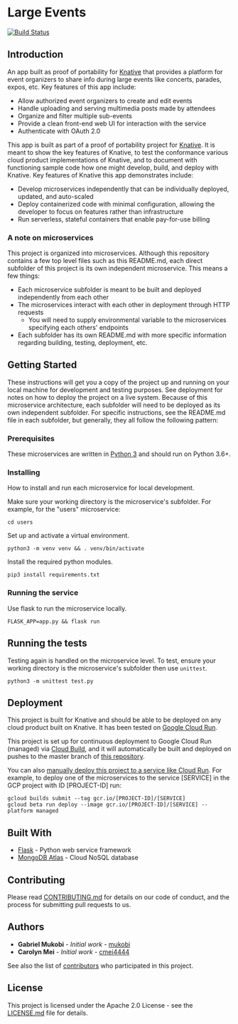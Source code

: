 # Large Events

[![Build Status](https://travis-ci.com/knative-portability/large-events.svg?branch=master)](https://travis-ci.com/knative-portability/large-events)

## Introduction

An app built as proof of portability for [Knative](https://knative.dev) that provides a platform for event organizers to share info during large events like concerts, parades, expos, etc. Key features of this app include:
* Allow authorized event organizers to create and edit events
* Handle uploading and serving multimedia posts made by attendees
* Organize and filter multiple sub-events
* Provide a clean front-end web UI for interaction with the service
* Authenticate with OAuth 2.0

This app is built as part of a proof of portability project for [Knative](https://knative.dev). It is meant to show the key features of Knative, to test the conformance various cloud product implementations of Knative, and to document with functioning sample code how one might develop, build, and deploy with Knative. Key features of Knative this app demonstrates include:
* Develop microservices independently that can be individually deployed, updated, and auto-scaled
* Deploy containerized code with minimal configuration, allowing the developer to focus on features rather than infrastructure
* Run serverless, stateful containers that enable pay-for-use billing

### A note on microservices
This project is organized into microservices. Although this repository contains a few top level files such as this README.md, each direct subfolder of this project is its own independent microservice. This means a few things: 
* Each microservice subfolder is meant to be built and deployed independently from each other
* The microservices interact with each other in deployment through HTTP requests
    * You will need to supply environmental variable to the microservices specifying each others' endpoints
* Each subfolder has its own README.md with more specific information regarding building, testing, deployment, etc.

## Getting Started

These instructions will get you a copy of the project up and running on your local machine for development and testing purposes. See deployment for notes on how to deploy the project on a live system. Because of this microservice architecture, each subfolder will need to be deployed as its own independent subfolder. For specific instructions, see the README.md file in each subfolder, but generally, they all follow the following pattern:

### Prerequisites

These microservices are written in [Python 3](https://www.python.org/) and should run on Python 3.6+.

### Installing

How to install and run each microservice for local development.

Make sure your working directory is the microservice's subfolder. For example, for the "users" microservice:

```
cd users
```

Set up and activate a virtual environment.

```
python3 -m venv venv && . venv/bin/activate
```

Install the required python modules.

```
pip3 install requirements.txt
```

### Running the service

Use flask to run the microservice locally.

```
FLASK_APP=app.py && flask run
```

## Running the tests

Testing again is handled on the microservice level. To test, ensure your working directory is the microservice's subfolder then use `unittest`.

```
python3 -m unittest test.py
```

## Deployment

This project is built for Knative and should be able to be deployed on any cloud product built on Knative. It has been tested on [Google Cloud Run](https://cloud.google.com/run/).

This project is set up for continuous deployment to Google Cloud Run (managed) via [Cloud Build](https://cloud.google.com/run/docs/continuous-deployment), and it will automatically be built and deployed on pushes to the master branch of [this repository](https://github.com/knative-portability/large-events).

You can also [manually deploy this project to a service like Cloud Run](https://cloud.google.com/run/docs/quickstarts/build-and-deploy). For example, to deploy one of the microservices to the service [SERVICE] in the GCP project with ID [PROJECT-ID] run:

```
gcloud builds submit --tag gcr.io/[PROJECT-ID]/[SERVICE]
gcloud beta run deploy --image gcr.io/[PROJECT-ID]/[SERVICE] --platform managed
```

## Built With

* [Flask](http://flask.pocoo.org/) - Python web service framework
* [MongoDB Atlas](https://www.mongodb.com/cloud/atlas) - Cloud NoSQL database

## Contributing

Please read [CONTRIBUTING.md](CONTRIBUTING.md) for details on our code of conduct, and the process for submitting pull requests to us.

## Authors

* **Gabriel Mukobi** - *Initial work* - [mukobi](https://github.com/mukobi)
* **Carolyn Mei** - *Initial work* - [cmei4444](https://github.com/cmei4444)

See also the list of [contributors](https://github.com/knative-portability/large-events/contributors) who participated in this project.

## License

This project is licensed under the Apache 2.0 License - see the [LICENSE.md](LICENSE.md) file for details.